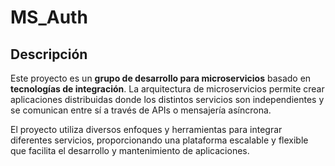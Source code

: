 # MS_Auth

## Descripción

Este proyecto es un **grupo de desarrollo para microservicios** basado en **tecnologías de integración**. La arquitectura de microservicios permite crear aplicaciones distribuidas donde los distintos servicios son independientes y se comunican entre sí a través de APIs o mensajería asíncrona.

El proyecto utiliza diversos enfoques y herramientas para integrar diferentes servicios, proporcionando una plataforma escalable y flexible que facilita el desarrollo y mantenimiento de aplicaciones.
